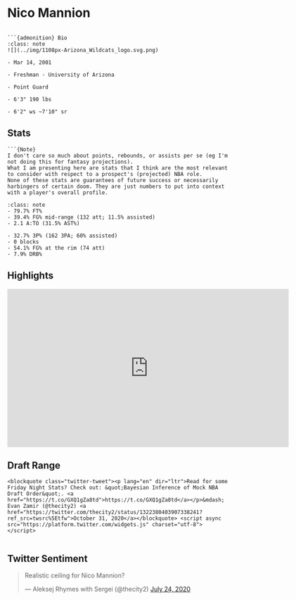 Nico Mannion
===
```{image} ../img/nico_mannion.jpg
```

```{margin}
```{admonition} Bio
:class: note
![](../img/1108px-Arizona_Wildcats_logo.svg.png)

- Mar 14, 2001

- Freshman - University of Arizona

- Point Guard

- 6'3" 190 lbs

- 6'2" ws ~7'10" sr
```

## Stats
```{margin}
```{Note}
I don't care so much about points, rebounds, or assists per se (eg I'm not doing this for fantasy projections). 
What I am presenting here are stats that I think are the most relevant to consider with respect to a prospect's (projected) NBA role.
None of these stats are guarantees of future success or necessarily harbingers of certain doom. They are just numbers to put into context with a player's overall profile.
```

```{admonition} Noteworthy
:class: note
- 79.7% FT%
- 39.4% FG% mid-range (132 att; 11.5% assisted)
- 2.1 A:TO (31.5% AST%)
```

```{Caution}
- 32.7% 3P% (162 3PA; 60% assisted)
- 0 blocks
- 54.1% FG% at the rim (74 att)
- 7.9% DRB%
```

## Highlights
<iframe width="640" height="360" src="https://www.youtube.com/embed/u0WaWcp9c5s" frameborder="0" allow="accelerometer; autoplay; encrypted-media; gyroscope; picture-in-picture" allowfullscreen></iframe>

## Draft Range
```{margin}
<blockquote class="twitter-tweet"><p lang="en" dir="ltr">Read for some Friday Night Stats? Check out: &quot;Bayesian Inference of Mock NBA Draft Order&quot;. <a href="https://t.co/GXQ1gZa8td">https://t.co/GXQ1gZa8td</a></p>&mdash; Evan Zamir (@thecity2) <a href="https://twitter.com/thecity2/status/1322380403907338241?ref_src=twsrc%5Etfw">October 31, 2020</a></blockquote> <script async src="https://platform.twitter.com/widgets.js" charset="utf-8"></script>
```

```{image} ../plrange/nico_mannion.png
```

## Twitter Sentiment

<blockquote class="twitter-tweet"><p lang="en" dir="ltr">Realistic ceiling for Nico Mannion?</p>&mdash; Aleksej Rhymes with Sergei (@thecity2) <a href="https://twitter.com/thecity2/status/1286684554908930048?ref_src=twsrc%5Etfw">July 24, 2020</a></blockquote> <script async src="https://platform.twitter.com/widgets.js" charset="utf-8"></script>
